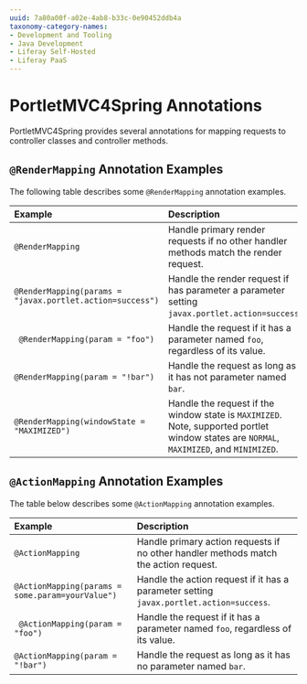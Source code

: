 ```yaml
---
uuid: 7a80a00f-a02e-4ab8-b33c-0e90452ddb4a
taxonomy-category-names:
- Development and Tooling
- Java Development
- Liferay Self-Hosted
- Liferay PaaS
---
```

# PortletMVC4Spring Annotations

PortletMVC4Spring provides several annotations for mapping requests to controller classes and controller methods.  

## `@RenderMapping` Annotation Examples

The following table describes some `@RenderMapping` annotation examples.

| Example         | Description |
| :-------------- | :---------- |
| `@RenderMapping`  | Handle primary render requests if no other handler methods match the render request. |
| `@RenderMapping(params = "javax.portlet.action=success")` | Handle the render request if has parameter a parameter setting `javax.portlet.action=success`. |
| ` @RenderMapping(param = "foo")` | Handle the request if it has a parameter named `foo`, regardless of its value. |
| `@RenderMapping(param = "!bar")` | Handle the request as long as it has not parameter named `bar`. |
|  `@RenderMapping(windowState = "MAXIMIZED")` | Handle the request if the window state is `MAXIMIZED`. Note, supported portlet window states are `NORMAL`, `MAXIMIZED`, and `MINIMIZED`. |

## `@ActionMapping` Annotation Examples

The table below describes some `@ActionMapping` annotation examples.

| Example         | Description |
| :-------------- | :---------- |
| `@ActionMapping`  | Handle primary action requests if no other handler methods match the action request. |
| `@ActionMapping(params = some.param=yourValue")` | Handle the action request if it has a parameter setting `javax.portlet.action=success`. |
| ` @ActionMapping(param = "foo")` | Handle the request if it has a parameter named `foo`, regardless of its value. |
| `@ActionMapping(param = "!bar")` | Handle the request as long as it has no parameter named `bar`. |
